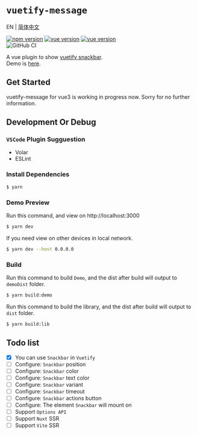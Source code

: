 # `vuetify-message`
EN | [简体中文](./README_zh.md)

[![npm version](https://badge.fury.io/js/@lemonneko%2Fvuetify-message.svg)](https://badge.fury.io/js/@lemonneko%2Fvuetify-message)
[![vue version](https://shields.io/npm/dependency-version/%40lemonneko%2Fvuetify-message/dev/vue)](https://www.npmjs.com/package/vue)
[![vue version](https://shields.io/npm/dependency-version/%40lemonneko%2Fvuetify-message/dev/vuetify)](https://www.npmjs.com/package/vuetify)  
![GitHub CI](https://github.com/LemonNekoGH/vuetify-message/actions/workflows/ci.yml/badge.svg)

A vue plugin to show [vuetify snackbar](https://next.vuetifyjs.com/en/components/snackbars/).  
Demo is [here](https://vuetify-message-demo.lemonneko.moe/).

## Get Started
vuetify-message for vue3 is working in progress now. Sorry for no further information.

## Development Or Debug
### `VSCode` Plugin Sugguestion
- Volar
- ESLint
### Install Dependencies
```bash
$ yarn
```
### Demo Preview
Run this command, and view on http://localhost:3000
```bash
$ yarn dev
```
If you need view on other devices in local network.
```bash
$ yarn dev --host 0.0.0.0
```
### Build
Run this command to build `Demo`, and the dist after build will output to `demoDist` folder.
```bash
$ yarn build:demo
``` 
Run this command to build the library, and the dist after build will output to `dist` folder.
```bash
$ yarn build:lib
```
## Todo list
- [x] You can use `Snackbar` in `Vuetify`
- [ ] Configure: `Snackbar` position
- [ ] Configure: `Snackbar` color
- [ ] Configure: `Snackbar` text color
- [ ] Configure: `Snackbar` variant
- [ ] Configure: `Snackbar` timeout
- [ ] Configure: `Snackbar` actions button
- [ ] Configure: The element `Snackbar` will mount on
- [ ] Support `Options API`
- [ ] Support `Nuxt` SSR
- [ ] Support `Vite` SSR